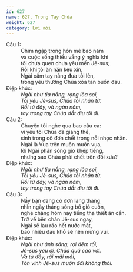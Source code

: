 ```yaml
---
id: 627
name: 627. Trong Tay Chúa
weight: 627
category: Lời mời
---
```

<dl><dt>Câu 1:</dt><dd data-verse="1">Chìm ngập trong hôn mê bao năm <br/>và cuộc sống thiếu vắng ý nghĩa khi <br/>tôi chưa quen chưa yêu mến Jê-sus; <br/>Rồi khi tôi ăn năn kêu xin, <br/>Ngài cầm tay nâng đưa tôi lên, <br/>trong yêu thương Chúa xóa tan buồn đau. </dd><dt>Điệp khúc:</dt><dd data-chorus="1"><em>Ngài như tia nắng, rạng lòa soi, <br/>Tôi yêu Jê-sus, Chúa tôi nhân từ. <br/>Rồi từ đây, và ngàn năm, <br/>tay trong tay Chúa dắt dìu tôi đi. </em></dd><dt>Câu 2:</dt><dd data-verse="2">Chuyện tôi nghe qua bao câu ca: <br/>vì yêu tôi Chúa đã giáng thế, <br/>sinh trong cô đơn chết trong nỗi nhọc nhằn. <br/>Ngài là Vua trên muôn muôn vua, <br/>lời Ngài phán sóng gió khép tiếng, <br/>nhưng sao Chúa phải chết trên đồi xưa? </dd><dt>Điệp khúc:</dt><dd data-chorus="1"><em>Ngài như tia nắng, rạng lòa soi, <br/>Tôi yêu Jê-sus, Chúa tôi nhân từ. <br/>Rồi từ đây, và ngàn năm, <br/>tay trong tay Chúa dắt dìu tôi đi. </em></dd><dt>Câu 3:</dt><dd data-verse="3">Nầy bạn đang cô đơn lang thang <br/>nhìn ngày tháng sóng bổ gió cuốn, <br/>nghe chăng hôm nay tiếng tha thiết ân cần. <br/>Trở về bên chân Jê-sus ngay, <br/>Ngài sẽ lau ráo hết nước mắt, <br/>bao nhiêu đau khổ sẽ nên mừng vui. </dd><dt>Điệp khúc:</dt><dd data-chorus="2"><em>Ngài như ánh sáng, rọi đêm tối, <br/>Jê-sus yêu ơi, Chúa quá cao vời. <br/>Và từ đây, rồi mãi mãi, <br/>Tôn vinh Jê-sus muôn đời không thôi. </em></dd></dl>
